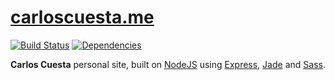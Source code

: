 # [carloscuesta.me](http://carloscuesta.me)

[![Build Status](https://img.shields.io/travis/carloscuesta/carloscuesta.me.svg?style=flat-square)](https://travis-ci.org/carloscuesta/carloscuesta.me) 
[![Dependencies](https://img.shields.io/david/carloscuesta/carloscuesta.me.svg?style=flat-square)](https://david-dm.org/carloscuesta/carloscuesta.me)

**Carlos Cuesta** personal site, built on [NodeJS](http://nodejs.org) using [Express](http://expressjs.com), [Jade](http://jade-lang.com) and [Sass](http://sass-lang.com). 
